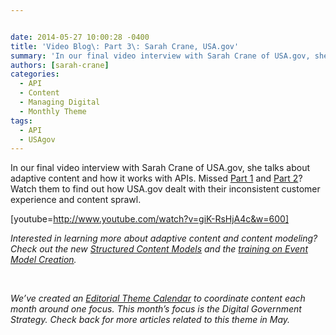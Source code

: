 ```yaml
---


date: 2014-05-27 10:00:28 -0400
title: 'Video Blog\: Part 3\: Sarah Crane, USA.gov'
summary: 'In our final video interview with Sarah Crane of USA.gov, she talks about adaptive content and how it works with APIs. Missed&nbsp;Part 1 and Part 2? Watch them to find out how USA.gov dealt with their inconsistent customer experience&nbsp;and content sprawl. [youtube=http\://www.youtube.com/watch?v=giK-RsHjA4c&amp;amp;w=600] Interested in learning more about adaptive content and content modeling? Check out the'
authors: [sarah-crane]
categories:
  - API
  - Content
  - Managing Digital
  - Monthly Theme
tags:
  - API
  - USAgov
---
```


In our final video interview with Sarah Crane of USA.gov, she talks about adaptive content and how it works with APIs. Missed [Part 1](https://www.WHATEVER/2014/05/12/video-blog-sarah-crane-usa-gov/ "Video Blog: Sarah Crane, USA.gov") and [Part 2](https://www.WHATEVER/2014/05/19/video-blog-part-2-sarah-crane-usa-gov/ "Video Blog: Part 2: Sarah Crane, USA.gov")? Watch them to find out how USA.gov dealt with their inconsistent customer experience and content sprawl.

[youtube=http://www.youtube.com/watch?v=giK-RsHjA4c&w=600]
  
_Interested in learning more about adaptive content and content modeling? Check out the new [Structured Content Models](https://www.WHATEVER/2014/05/05/government-open-and-structured-content-models-are-here/ "Government Open and Structured Content Models Are Here!") and the [training on Event Model Creation](https://www.WHATEVER/event/what-structured-content-can-do-for-you-event-model/ "What Structured Content Can Do For You: Event Model")._

&nbsp;

_We&#8217;ve created an [Editorial Theme Calendar](https://www.WHATEVER/join-digitalgov/#guidelines) to coordinate content each month around one focus. This month&#8217;s focus is the Digital Government Strategy. Check back for more articles related to this theme in May._